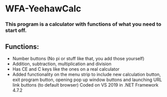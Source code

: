 # WFA-YeehawCalc

### This program is a calculator with functions of what you need to start off.
## Functions:
- Number buttons (No pi or stuff like that, you add those yourself)
- Addition, subtraction, multiplication and division
- Has CE and C keys like the ones on a real calculator
- Added functionality on the menu strip to include new calculation button, exit program button, opening pop up window buttons and launching URL link buttons (to default browser)
Coded on VS 2019 in .NET Framework 4.7.2
